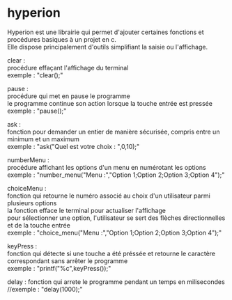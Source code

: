 # hyperion
Hyperion est une librairie qui permet d'ajouter certaines fonctions et procédures basiques à un projet en c.  
Elle dispose principalement d'outils simplifiant la saisie ou l'affichage.  
  
clear :  
procédure effaçant l'affichage du terminal  
exemple : "clear();"  

pause :  
procédure qui met en pause le programme  
le programme continue son action lorsque la touche entrée est pressée  
exemple : "pause();"  

ask :  
fonction pour demander un entier de manière sécurisée, compris entre un minimum et un maximum  
exemple : "ask("Quel est votre choix : ",0,10);"  

numberMenu :  
procédure affichant les options d'un menu en numérotant les options  
exemple : "number_menu("Menu :","Option 1;Option 2;Option 3;Option 4");"  

choiceMenu :  
fonction qui retourne le numéro associé au choix d'un utilisateur parmi plusieurs options  
la fonction efface le terminal pour actualiser l'affichage  
pour sélectionner une option, l'utilisateur se sert des flèches directionnelles et de la touche entrée  
exemple : "choice_menu("Menu :","Option 1;Option 2;Option 3;Option 4");"  

keyPress :  
fonction qui détecte si une touche a été préssée et retourne le caractère correspondant sans arrêter le programme  
exemple : "printf("%c",keyPress());"  

delay : 
fonction qui arrete le programme pendant un temps en milisecondes  
//exemple : "delay(1000);"  
